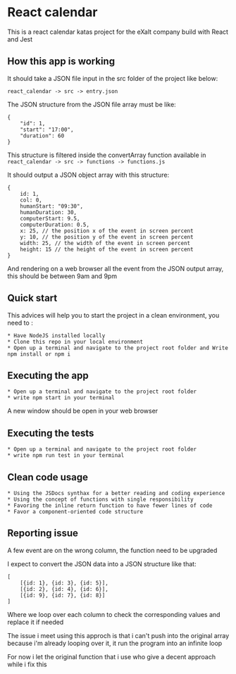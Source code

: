 # React calendar

This is a react calendar katas project for the eXalt company build with React and Jest

## How this app is working

It should take a JSON file input in the src folder of the project like below:

`react_calendar -> src -> entry.json `

The JSON structure from the JSON file array must be like:

```
{
    "id": 1,
    "start": "17:00",
    "duration": 60
}
```

This structure is filtered inside the convertArray function available in `react_calendar -> src -> functions -> functions.js`

It should output a JSON object array with this structure:

```
{
    id: 1,
    col: 0,
    humanStart: "09:30",
    humanDuration: 30,
    computerStart: 9.5,
    computerDuration: 0.5,
    x: 25, // the position x of the event in screen percent
    y: 10, // the position y of the event in screen percent
    width: 25, // the width of the event in screen percent
    height: 15 // the height of the event in screen percent
}
```

And rendering on a web browser all the event from the JSON output array, this should be between 9am and 9pm

## Quick start

This advices will help you to start the project in a clean environment, you need to :

    * Have NodeJS installed locally
    * Clone this repo in your local environment
    * Open up a terminal and navigate to the project root folder and Write npm install or npm i

## Executing the app

    * Open up a terminal and navigate to the project root folder
    * write npm start in your terminal

A new window should be open in your web browser

## Executing the tests

    * Open up a terminal and navigate to the project root folder
    * write npm run test in your terminal

## Clean code usage

    * Using the JSDocs synthax for a better reading and coding experience
    * Using the concept of functions with single responsibility
    * Favoring the inline return function to have fewer lines of code
    * Favor a component-oriented code structure

## Reporting issue

A few event are on the wrong column, the function need to be upgraded

I expect to convert the JSON data into a JSON structure like that:

```
[
    [{id: 1}, {id: 3}, {id: 5}],
    [{id: 2}, {id: 4}, {id: 6}],
    [{id: 9}, {id: 7}, {id: 8}]
]
```

Where we loop over each column to check the corresponding values and replace it if needed

The issue i meet using this approch is that i can't push into the original array because i'm already looping over it, it run the program into an infinite loop

For now i let the original function that i use who give a decent approach while i fix this
